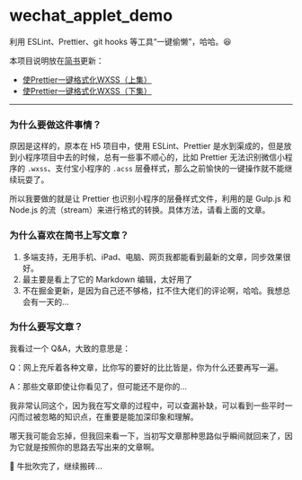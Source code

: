 # wechat_applet_demo

利用 ESLint、Prettier、git hooks 等工具“一键偷懒”，哈哈。😆

本项目说明放在[简书](https://www.jianshu.com/u/f4dac74bd955)更新：

* [使Prettier一键格式化WXSS（上集）](https://www.jianshu.com/p/5ab7b4b48964)
* [使Prettier一键格式化WXSS（下集）](https://www.jianshu.com/p/0f7ba22d18cd)

<hr/>

### 为什么要做这件事情？

原因是这样的，原本在 H5 项目中，使用 ESLint、Prettier 是水到渠成的，但是放到小程序项目中去的时候，总有一些事不顺心的，比如 Prettier 无法识别微信小程序的 `.wxss`、支付宝小程序的 `.acss` 层叠样式，那么之前愉快的一键操作就不能继续玩耍了。

所以我要做的就是让 Prettier 也识别小程序的层叠样式文件，利用的是 Gulp.js 和 Node.js 的流（stream）来进行格式的转换。具体方法，请看上面的文章。

### 为什么喜欢在简书上写文章？

1. 多端支持，无用手机、iPad、电脑、网页我都能看到最新的文章，同步效果很好。
2. 最主要是看上了它的 Markdown 编辑，太好用了
3. 不在掘金更新，是因为自己还不够格，扛不住大佬们的评论啊，哈哈。我想总会有一天的...

### 为什么要写文章？

我看过一个 Q&A，大致的意思是：

Q：网上充斥着各种文章，比你写的要好的比比皆是，你为什么还要再写一遍。

A：那些文章即使让你看见了，但可能还不是你的...

我非常认同这个，因为我在写文章的过程中，可以查漏补缺，可以看到一些平时一闪而过被忽略的知识点，在重要是能加深印象和理解。

哪天我可能会忘掉，但我回来看一下，当初写文章那种思路似乎瞬间就回来了，因为它就是按照你的思路去写出来的文章啊。

🎉 牛批吹完了，继续搬砖...